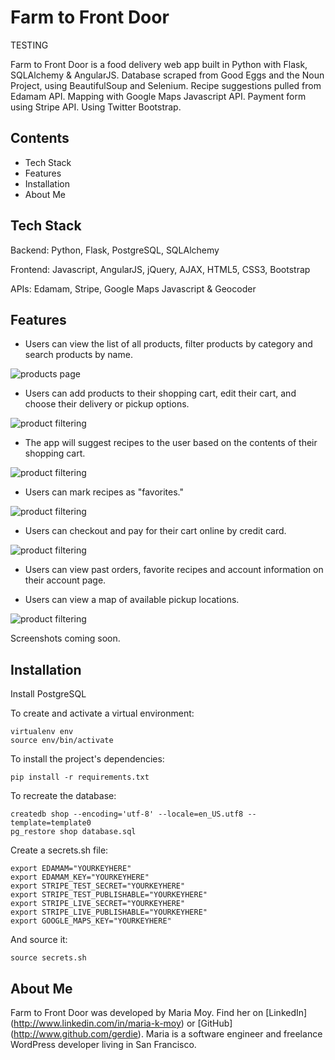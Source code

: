 # Farm to Front Door

TESTING

Farm to Front Door is a food delivery web app built in Python with Flask, SQLAlchemy & AngularJS. Database scraped from Good Eggs and the Noun Project, using BeautifulSoup and Selenium. Recipe suggestions pulled from Edamam API. Mapping with Google Maps Javascript API. Payment form using Stripe API. Using Twitter Bootstrap.

## Contents
- Tech Stack
- Features
- Installation
- About Me

## Tech Stack

Backend: Python, Flask, PostgreSQL, SQLAlchemy

Frontend: Javascript, AngularJS, jQuery, AJAX, HTML5, CSS3, Bootstrap

APIs: Edamam, Stripe, Google Maps Javascript & Geocoder

## Features

- Users can view the list of all products, filter products by category and search products by name.

![products page](https://github.com/Gerdie/farm-to-front-door/blob/master/static/img/products_page.jpg)

- Users can add products to their shopping cart, edit their cart, and choose their delivery or pickup options.

![product filtering](https://github.com/Gerdie/farm-to-front-door/blob/master/static/img/category_filters.jpg)

- The app will suggest recipes to the user based on the contents of their shopping cart.

![product filtering](https://github.com/Gerdie/farm-to-front-door/blob/master/static/img/cart.jpg)

- Users can mark recipes as "favorites."

![product filtering](https://github.com/Gerdie/farm-to-front-door/blob/master/static/img/recipe.jpg)

- Users can checkout and pay for their cart online by credit card.

![product filtering](https://github.com/Gerdie/farm-to-front-door/blob/master/static/img/checkout.jpg)

- Users can view past orders, favorite recipes and account information on their account page.

- Users can view a map of available pickup locations.

![product filtering](https://github.com/Gerdie/farm-to-front-door/blob/master/static/img/google_map.jpg)

Screenshots coming soon.

## Installation

Install PostgreSQL

To create and activate a virtual environment:
```
virtualenv env
source env/bin/activate
```

To install the project's dependencies:
```
pip install -r requirements.txt
```

To recreate the database:
```
createdb shop --encoding='utf-8' --locale=en_US.utf8 --template=template0
pg_restore shop database.sql
```

Create a secrets.sh file:
```
export EDAMAM="YOURKEYHERE"
export EDAMAM_KEY="YOURKEYHERE"
export STRIPE_TEST_SECRET="YOURKEYHERE"
export STRIPE_TEST_PUBLISHABLE="YOURKEYHERE"
export STRIPE_LIVE_SECRET="YOURKEYHERE"
export STRIPE_LIVE_PUBLISHABLE="YOURKEYHERE"
export GOOGLE_MAPS_KEY="YOURKEYHERE"
```

And source it:
```
source secrets.sh
```

## About Me

Farm to Front Door was developed by Maria Moy. Find her on [LinkedIn]
(http://www.linkedin.com/in/maria-k-moy) or [GitHub]
(http://www.github.com/gerdie). Maria is a software engineer and freelance WordPress developer living in San Francisco.
